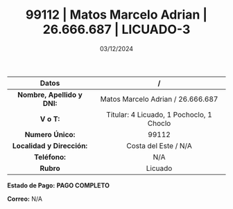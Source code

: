 ﻿---
title: 99112 | Matos Marcelo Adrian | 26.666.687 | LICUADO-3
date: 03/12/2024
draft: false
tags: ['costa-del-este', 'titular', 'licuado']
---

|          **Datos**          |  /  |
|:---------------------------:|:---:|
| **Nombre, Apellido y DNI:** | Matos Marcelo Adrian / 26.666.687 |
|          **V o T:**         | Titular: 4 Licuado, 1 Pochoclo, 1 Choclo |
|      **Numero Único:**      | 99112 |
|  **Localidad y Dirección:** | Costa del Este / N/A |
|        **Teléfono:**        | N/A |
|          **Rubro**          | Licuado |

**Estado de Pago:** **PAGO COMPLETO**

**Correo:** N/A
